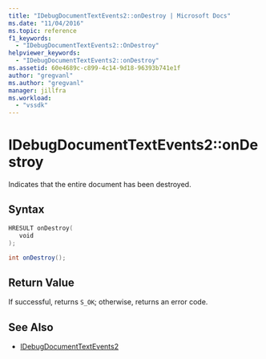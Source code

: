 ```yaml
---
title: "IDebugDocumentTextEvents2::onDestroy | Microsoft Docs"
ms.date: "11/04/2016"
ms.topic: reference
f1_keywords:
  - "IDebugDocumentTextEvents2::OnDestroy"
helpviewer_keywords:
  - "IDebugDocumentTextEvents2::onDestroy"
ms.assetid: 60e4689c-c899-4c14-9d18-96393b741e1f
author: "gregvanl"
ms.author: "gregvanl"
manager: jillfra
ms.workload:
  - "vssdk"
---
```

# IDebugDocumentTextEvents2::onDestroy
Indicates that the entire document has been destroyed.

## Syntax

```cpp
HRESULT onDestroy( 
   void 
);
```

```csharp
int onDestroy();
```

## Return Value
 If successful, returns `S_OK`; otherwise, returns an error code.

## See Also
- [IDebugDocumentTextEvents2](../../../extensibility/debugger/reference/idebugdocumenttextevents2.md)